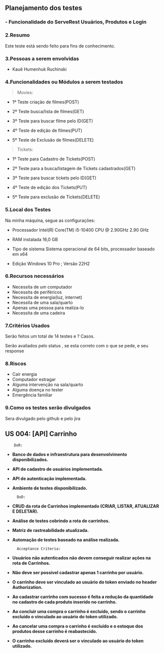 ## Planejamento dos testes


### - Funcionalidade do ServeRest Usuários, Produtos e Login


### 2.Resumo

Este teste está sendo feito para fins de conhecimento.

### 3.Pessoas a serem envolvidas
- Kauê Humenhuk Ruchinski

### 4.Funcionalidades ou Módulos a serem testados

> Movies:

- 1º Teste criação de filmes(POST)

- 2º Teste busca/lista de filmes(GET)

- 3º Teste para buscar filme pelo ID(GET)

- 4º Teste de edição de filmes(PUT)

- 5º Teste de Exclusão de filmes(DELETE)

> Tickets:

- 1º Teste para Cadastro de Tickets(POST)

- 2º Teste para a busca/listagem de Tickets cadastrados(GET)

- 3º Teste para buscar tickets pelo ID(GET)

- 4º Teste de edição dos Tickets(PUT)

- 5º Teste para exclusão de Tickets(DELETE)


### 5.Local dos Testes

Na minha máquina, segue as configurações:

- Processador	Intel(R) Core(TM) i5-10400 CPU @ 2.90GHz   2.90 GHz

- RAM instalada	16,0 GB 

- Tipo de sistema	Sistema operacional de 64 bits, processador baseado em x64

- Edição	Windows 10 Pro ; Versão	22H2






### 6.Recursos necessários

- Necessita de um computador
- Necessita de periféricos
- Necessita de energia(luz, internet)
- Necessita de uma sala/quarto
- Apenas uma pessoa para realiza-lo
- Necessita de uma cadeira

### 7.Critérios Usados

Serão feitos um total de 14 testes e ? Casos.

Serão avaliados pelo status , se esta correto com o que se pede, e seu response

### 8.Riscos

- Cair energia
- Computador estragar
- Alguma intervenção na sala/quarto
- Alguma doença no tester
- Emergência familiar

### 9.Como os testes serão divulgados

Sera divulgado pelo github e pelo jira 

## US 004: [API] Carrinho

        DoR:

- **Banco de dados e infraestrutura para desenvolvimento disponibilizados.**
- **API de cadastro de usuários implementada.**
- **API de autenticação implementada.**
- **Ambiente de testes disponibilizado.**

        DoD:

- **CRUD da rota de Carrinhos implementado (CRIAR, LISTAR, ATUALIZAR E DELETAR).**
- **Análise de testes cobrindo a rota de carrinhos.**
- **Matriz de rastreabilidade atualizada.**
- **Automação de testes baseado na análise realizada.**

        Acceptance Criteria:

- **Usuários não autenticados não devem conseguir realizar ações na rota de Carrinhos.**
- **Não deve ser possível cadastrar apenas 1 carrinho por usuário.**
- **O carrinho deve ser vinculado ao usuário do token enviado no header Authorization.**
- **Ao cadastrar carrinho com sucesso é feita a redução da quantidade no cadastro de cada produto inserido no carrinho.**
- **Ao concluir uma compra o carrinho é excluído, sendo o carrinho excluído o vinculado ao usuário do token utilizado.**
- **Ao cancelar uma compra o carrinho é excluído e o estoque dos produtos desse carrinho é reabastecido.**
- **O carrinho excluído deverá ser o vinculado ao usuário do token utilizado.**